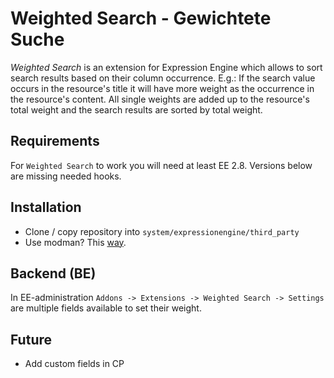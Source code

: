 # Weighted Search - Gewichtete Suche

*Weighted Search* is an extension for Expression Engine which allows to sort search results based on their column occurrence.
E.g.: If the search value occurs in the resource's title it will have more weight as the occurrence in the resource's content. All single weights are added up to the resource's total weight and the search results are sorted by total weight.

## Requirements
For `Weighted Search` to work you will need at least EE 2.8. Versions below are missing needed hooks.

## Installation
* Clone / copy repository into `system/expressionengine/third_party`
* Use modman? This [way](https://github.com/colinmollenhour/modman).

## Backend (BE)
In EE-administration `Addons -> Extensions -> Weighted Search -> Settings` are multiple fields available to set their weight.

## Future

* Add custom fields in CP
